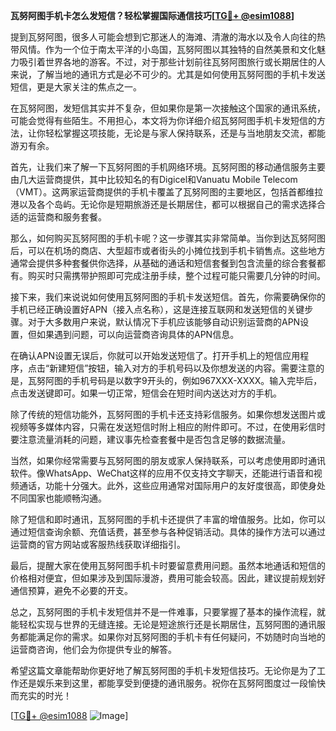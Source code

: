 **瓦努阿图手机卡怎么发短信？轻松掌握国际通信技巧[[TG💪+ @esim1088](https://t.me/s/esim1088)]**

提到瓦努阿图，很多人可能会想到它那迷人的海滩、清澈的海水以及令人向往的热带风情。作为一个位于南太平洋的小岛国，瓦努阿图以其独特的自然美景和文化魅力吸引着世界各地的游客。不过，对于那些计划前往瓦努阿图旅行或长期居住的人来说，了解当地的通讯方式是必不可少的。尤其是如何使用瓦努阿图的手机卡发送短信，更是大家关注的焦点之一。

在瓦努阿图，发短信其实并不复杂，但如果你是第一次接触这个国家的通讯系统，可能会觉得有些陌生。不用担心，本文将为你详细介绍瓦努阿图手机卡发短信的方法，让你轻松掌握这项技能，无论是与家人保持联系，还是与当地朋友交流，都能游刃有余。

首先，让我们来了解一下瓦努阿图的手机网络环境。瓦努阿图的移动通信服务主要由几大运营商提供，其中比较知名的有Digicel和Vanuatu Mobile Telecom（VMT）。这两家运营商提供的手机卡覆盖了瓦努阿图的主要地区，包括首都维拉港以及各个岛屿。无论你是短期旅游还是长期居住，都可以根据自己的需求选择合适的运营商和服务套餐。

那么，如何购买瓦努阿图的手机卡呢？这一步骤其实非常简单。当你到达瓦努阿图后，可以在机场的商店、大型超市或者街头的小摊位找到手机卡销售点。这些地方通常会提供多种套餐供你选择，从基础的通话和短信套餐到包含流量的综合套餐都有。购买时只需携带护照即可完成注册手续，整个过程可能只需要几分钟的时间。

接下来，我们来说说如何使用瓦努阿图的手机卡发送短信。首先，你需要确保你的手机已经正确设置好APN（接入点名称），这是连接互联网和发送短信的关键步骤。对于大多数用户来说，默认情况下手机应该能够自动识别运营商的APN设置，但如果遇到问题，可以向运营商咨询具体的APN信息。

在确认APN设置无误后，你就可以开始发送短信了。打开手机上的短信应用程序，点击“新建短信”按钮，输入对方的手机号码以及你想发送的内容。需要注意的是，瓦努阿图的手机号码是以数字9开头的，例如967XXX-XXXX。输入完毕后，点击发送键即可。如果一切正常，短信会在短时间内送达对方的手机。

除了传统的短信功能外，瓦努阿图的手机卡还支持彩信服务。如果你想发送图片或视频等多媒体内容，只需在发送短信时附上相应的附件即可。不过，在使用彩信时要注意流量消耗的问题，建议事先检查套餐中是否包含足够的数据流量。

当然，如果你经常需要与瓦努阿图的朋友或家人保持联系，可以考虑使用即时通讯软件。像WhatsApp、WeChat这样的应用不仅支持文字聊天，还能进行语音和视频通话，功能十分强大。此外，这些应用通常对国际用户的友好度很高，即使身处不同国家也能顺畅沟通。

除了短信和即时通讯，瓦努阿图的手机卡还提供了丰富的增值服务。比如，你可以通过短信查询余额、充值话费，甚至参与各种促销活动。具体的操作方法可以通过运营商的官方网站或客服热线获取详细指引。

最后，提醒大家在使用瓦努阿图手机卡时要留意费用问题。虽然本地通话和短信的价格相对便宜，但如果涉及到国际漫游，费用可能会较高。因此，建议提前规划好通信预算，避免不必要的开支。

总之，瓦努阿图的手机卡发短信并不是一件难事，只要掌握了基本的操作流程，就能轻松实现与世界的无缝连接。无论是短途旅行还是长期居住，瓦努阿图的通讯服务都能满足你的需求。如果你对瓦努阿图的手机卡有任何疑问，不妨随时向当地的运营商咨询，他们会为你提供专业的解答。

希望这篇文章能帮助你更好地了解瓦努阿图的手机卡发短信技巧。无论你是为了工作还是娱乐来到这里，都能享受到便捷的通讯服务。祝你在瓦努阿图度过一段愉快而充实的时光！

[[TG💪+ @esim1088](https://t.me/s/esim1088) ![Image](https://i.postimg.cc/4NQfJmqS/Snipaste-2025-05-13-00-14-12.png)]